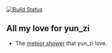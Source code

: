 [![Build Status](https://travis-ci.org/Williammer/all-for-yunzi.svg?branch=master)](https://travis-ci.org/Williammer/all-for-yunzi)


## All my love for yun_zi

- The [meteor shower](https://williammer.github.io/all-for-yunzi/meteorShower.html) that yun_zi love.
